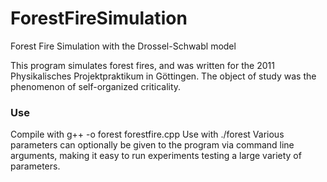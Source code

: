 # ForestFireSimulation
Forest Fire Simulation with the Drossel-Schwabl model

This program simulates forest fires, and was written for the 2011 Physikalisches Projektpraktikum in Göttingen. 
The object of study was the phenomenon of self-organized criticality.

### Use
Compile with g++ -o forest forestfire.cpp
Use with ./forest
Various parameters can optionally be given to the program via command line arguments, making it easy to run experiments testing a large variety of parameters.
